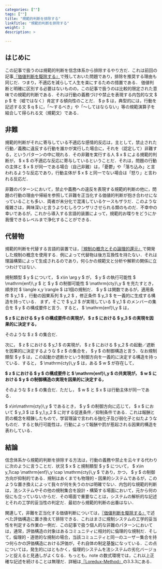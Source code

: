 ```yaml
---
categories: [""]
tags: [""]
title: "規範的判断を排除する"
linkTitle: "規範的判断を排除する"
weight: 3
description: >
  
---
```



## はじめに

この記事で扱うのは規範的判断を信念体系から排除するやり方だ．これは前回の記事<a href="/docs/essays/essay02">『価値判断を駆除する』</a>で残しておいた問題であり，排除を推奨する理由も同じだ．つまり，不適応を減らして人生を楽にするための措置である．
価値判断と明確に区別する必要はないものの，この記事で扱うのは比較的限定された意味での規範的判断である．それは行動の義務づけや禁止を表現する内包的な文 $ p $ を（嘘ではなく）肯定する傾向性のことだ． $ p $ は，典型的には，行動を記述する文 $ q $ に，「〜するべき」や「〜してはならない」等の規範演算子を結合して得られる文（規範文）である．

## 非難

規範的判断がそれに寄与している不適応な感情的反応は，主として，禁止された行動／義務に違反する行動を誰かが実行した場合に，それを（認定して）非難する，というパターンの中に現れる．その非難を実行する人 $ x $ による規範的判断が， $ x $ の不適応な反応に寄与しているということだ．それは，問題の行動の主体と $ x $ が同一である場合（自己非難）は，「憂鬱」や「落ち込み」と言われるような反応であり，行動主体が $ x $ と同一でない場合は「怒り」と言われる反応だ．

非難のパターンにおいて，禁止や義務への違反を表現する規範的判断の他に，問題の行動の理由や帰結を参照して非難を正当化する価値的判断が抱き合わせになっていることも多い．両者が未分化で混淆しているケースもザラだ．このような複雑さは，興味深いと言うよりむしろウンザリさせられる類のものだ．不幸中の幸いであるが，これから導入する言語的装置によって，規範的お喋りをどうにか我慢できるレベルまで浄化することができる．

## 代替物

規範的判断を代替する言語的装置では，[『規制の概念とその論理的還元』](https://issasaek.github.io/foundation/foundation.pdf)で開発した規制の概念を使用する．例によって代替物は後方互換性を持たない．それは理論構築によって生成されるのであり，何らかの規範文と分析や解釈の関係に立つわけではない．

規制類型 $ y $ について， $ x\in \arg y $ が， $ y $ の執行可能性 $ \mathrm{enf}\\,y $ と $ y $ の制御可能性 $ \mathrm{cty}\\,y $ を充たすとき，順序対 $ \langle x,y \rangle $ は1個の規制だ． $ y $ は関数であるが，適用条件 $ y_1 $ ，行動の因果系列 $ y_2 $ ，修正条件 $ y_3 $ を一義的に生成する構造を持っている．
まず，そこで $ y_2 $ が実現している $ y_1 $ のメンバーの集合を $ y $ の構成要件と言う．すると， $ \mathrm{enf}\\,y $ は，

**$ z $ における $ y $ の構成要件の実現が， $ z $ における $ y_3 $ の実現を因果的に決定する，**

そのような $ z $ の集合だ．

次に， $ z $ における $ y_1 $ の実現が， $ z $ における $ y_2 $ の起動／遮断を因果的に決定するような $ z $ の集合を， $ y $ の制御構造と言う．なお規制類型 $ y $ は，この起動か遮断かという制御方向を一義的に決定する構造を持っている．すると， $ \mathrm{cty}\\,y $ は，ある $ w $ が存在して，

**$ z $ における $ y $ の構成要件と $ \mathrm{enf}\\,y $ の共実現が， $ w $ における $ y $ の制御構造の実現を因果的に決定する，**

そのような $ z $ の集合だ．ただし， $ w $ と $ x $ は行動主体が同一である．

$ x\in\mathrm{cty}\\,y $ であるとき， $ y $ の制御方向に応じて， $ x $ において $ y_3 $ は $ y_1,y_2 $ に対する促進条件／抑制条件である．これは報酬と罰の概念を精錬したもので，学習理論で言われる強化子及び弱化子と似たようなものだ．すると執行可能性は，行動によって報酬や罰が惹起される因果的構造を表わしている．

## 結論

信念体系から規範的判断を排除する方法は，行動の義務や禁止を云々する代わりに次のように言うことだ．状況 $ x $ と規制類型 $ y $ について， $ x\in y_1\cap \mathrm{enf}\\,y \cap \mathrm{cty}\\,y $ であり，かつ， $ y $ の制御方向が抑制的である．規制はあくまでも物理的・因果的システムであるが，このような置き換えによって我々が何を失うのかは明確でない．内包的な規範的判断は，法システムやその他の規制集合を設計・構築する場面において，元から何の役にも立っていないからだ．その場面で重要なことは，システムの解析的な記述とそれの工学的妥当性の判定だ．最初から規範的判断の出番はない．

関連して，非難を正当化する価値判断については，<a href="/docs/essays/essay02">『価値判断を駆除する』</a>で述べた評価構造に置き換えて排除できる．これはまさに規制システムの工学的妥当性を判定する作業の一例だ．この記事で扱う個人的な非難のパターンにおいては，通常，評価構造の対象はあるコミュニティに相対的に倫理的な規制だ．そして，倫理的・道徳的な規制の場合，当該コミュニティと同一のユーザー集合を持つ何らかの評価構造における評価が，それ自体の制定基盤になっている．この点については，発生的にはともかく，倫理的システムを法システムの劣化バージョンと捉えると見通しがよくなる．もっとも，note
の数式環境では，これ以上正確な記述を続けることは無理だ．詳細は[『Loredux-Method』](https://issasaek.github.io/method/method.pdf)の3.3.3にある．

